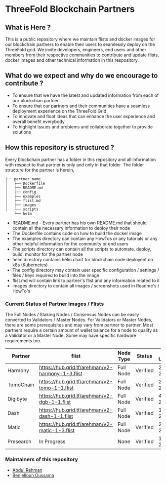 # ThreeFold Blockchain Partners

## What is Here ?

This is a public repository where we maintain flists and docker images for our blockchain partners to enable their users to seamlessly deploy on the ThreeFold grid. We invite developers, engineers, end users and other members from their respective communities to contribute and update flists, docker images and other technical information in this respository.

## What do we expect and why do we encourage to contribute ?

* To ensure that we have the latest and updated information from each of our blockchian partner
* To ensure that our partners and their communities have a seamless deployment experience on the ThreeFold Grid
* To innovate and float ideas that can enhance the user experience and overall benefit everybody
* To highlight issues and problems and collaborate together to provide solutions

## How this repository is structured ?

Every blockchain partner has a folder in this repository and all information with respect to that partner is only and only in that folder. The folder structure for the partner is herein,

```
├── partner_name
│   ├── Dockerfile
│   ├── README.md
│   ├── config
│   ├── examples
│   ├── flist.md
│   ├── images
│   └── scripts
    └── helm
```

* README.md - Every partner has his own README.md that should contain all the necessary information to deploy their node
* The Dockerfile contains code on how to build the docker image
* The examples directory can contain any HowTos or any tutorials or any other helpful information for the community or end users
* The scripts directory can contain all the scripts to automate, deploy, build, monitor for the partner node
* helm directory contains helm chart for blockchain node deployent on k8s (Kubernetes)
* The config directory may contain user specific configuration / settings / files / keys required to build into the image
* flist.md will contain link to partner's flist and any information related to it
* images directory to contain all images / screenshots used in Readme's / HowTo's

### Current Status of Partner Images / Flists

The Full Nodes / Staking Nodes / Consensus Nodes can be easily converted to Validators / Master Nodes. For Validators or Master Nodes, there are some prerequisites and may vary from partner to partner. Most partners require a certain amount of wallet balance for a node to qualify as a Validator or a Master Node. Some may have specific hardware requirements too.

| Partner   | flist                                            | Node Type | Status   | Last Updated |
|-----------|--------------------------------------------------|-----------|----------|--------------|
| Harmony   | https://hub.grid.tf/arehman/v2-harmony-1-3.flist | Full Node | Verified | 27 Aug 2020  |
| TomoChain | https://hub.grid.tf/arehman/v2-tomo-1-1.flist    | Full Node | Verified | 29 Aug 2020  |
| Digibyte  | https://hub.grid.tf/arehman/v2-dgb-1-1.flist     | Full Node | Verified | 4 Sept 2020  |
| Dash      | https://hub.grid.tf/arehman/v2-dash-1-1.flist    | Full Node | Verified | 11 Sept 2020 |
| Matic     | https://hub.grid.tf/arehman/v2-matic-1-3.flist   | Full Node | Verified | 28 Dec 2020  |
| Presearch | In Progress                                      | None      | Verified | 18 Feb 2020  |

### Maintainers of this repository

- [Abdul Rehman](https://github.com/abdulgig) 
- [Benjelloun Oussama](https://github.com/BenjellounO)
